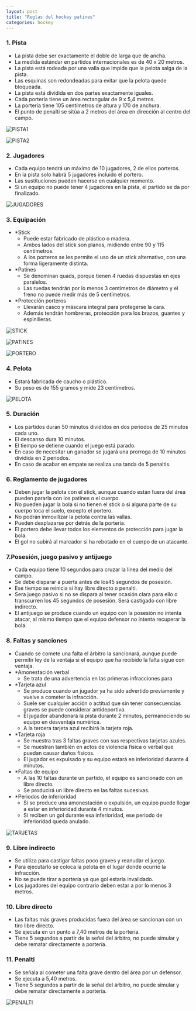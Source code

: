 ```yaml
---
layout: post
title: "Reglas del hockey patines"
categories: hockey
---
```


### 1. Pista

* La pista debe ser exactamente el doble de larga que de ancha.
* La medida estándar en partidos internacionales  es de 40 x 20 metros.
* La pista está rodeada por una valla que impide que la pelota salga de la pista.
* Las esquinas son redondeadas para evitar que la pelota quede bloqueada.
* La pista está dividida en dos partes exactamente iguales.
* Cada portería tiene un área rectangular de 9 x 5,4 metros.
* La portería tiene 105 centímetros de altura y 170 de anchura.
* El punto de penalti se sitúa a 2 metros del área en dirección al centro del campo.

![PISTA1](https://danieledufis.github.io/images_text/patines_pista.png)

![PISTA2](https://danieledufis.github.io/images_text/patines_pista2.jpg)

### 2. Jugadores

* Cada equipo tendrá un máximo de 10 jugadores, 2 de ellos porteros.
* En la pista solo habrá 5 jugadores incluido el portero.
* Las sustituciones pueden hacerse en cualquier momento.
* Si un equipo no puede tener 4 jugadores en la pista, el partido se da por finalizado.

![JUGADORES](https://danieledufis.github.io/images_text/patines_jugadores.jpg)

### 3. Equipación

* *Stick
  * Puede estar fabricado de plástico o madera.
  * Ambos lados del stick son planos, midiendo entre 90 y 115 centímetros.
  * A los porteros se les permite el uso de un stick alternativo, con una forma ligeramente distinta.
* *Patines
  * Se denominan quads, porque tienen 4 ruedas dispuestas en ejes paralelos.
  * Las ruedas tendrán por lo menos 3 centímetros de diámetro y el freno no puede medir más de 5 centímetros.
* *Protección porteros
  * Llevarán casco y máscara integral para protegerse la cara.
  * Además tendrán hombreras, protección para los brazos, guantes y espinilleras.

![STICK](https://danieledufis.github.io/images_text/patines_stick.jpg)

![PATINES](https://danieledufis.github.io/images_text/patines_patines.jpg)

![PORTERO](https://danieledufis.github.io/images_text/patines_portero.jpg)

### 4. Pelota

* Estará fabricada de caucho o plástico.
* Su peso es de 155 gramos y mide 23 centímetros.

![PELOTA](https://danieledufis.github.io/images_text/patines_pelota.jpg)

### 5. Duración

* Los partidos duran 50 minutos divididos en dos periodos de 25 minutos cada uno.
* El descanso dura 10 minutos.
* El tiempo se detiene cuando el juego está parado.
* En caso de necesitar un ganador se jugará una prorroga de 10 minutos dividida en 2 periodos.
* En caso de acabar en empate se realiza una tanda de 5 penaltis.

### 6. Reglamento de jugadores

* Deben jugar la pelota con el stick, aunque cuando están fuera del área pueden pararla con los patines o el cuerpo.
* No pueden jugar la bola si no tienen el stick o si alguna parte de su cuerpo toca el suelo, excepto el portero.
* No podrán inmovilizar la pelota contra las vallas.
* Pueden desplazarse por detrás de la portería.
* El portero debe llevar todos los elementos de protección para jugar la bola.
* El gol no subirá al marcador si ha rebotado en el cuerpo de un atacante.

### 7.Posesión, juego pasivo y antijuego

* Cada equipo tiene 10 segundos para cruzar la línea del medio del campo.
* Se debe disparar a puerta antes de los45 segundos de posesión.
* Ese tiempo se reinicia si hay libre directo o penalti.
* Sera juego pasivo si no se dispara al tener ocasión clara para ello o transcurren los 45 segundos de posesión. Será castigado con libre indirecto.
* El antijuego se produce cuando un equipo con la posesión no intenta atacar, al mismo tiempo que el equipo defensor no intenta recuperar la bola.

### 8. Faltas y sanciones

* Cuando se comete una falta el árbitro la sancionará, aunque puede permitir ley de la ventaja si el equipo que ha recibido la falta sigue con ventaja.
* *Amonestación verbal
  * Se trata de una advertencia en las primeras infracciones para 
* *Tarjeta azul
  * Se produce cuando un jugador  ya ha sido advertido previamente y vuelve a cometer la infracción.
  * Suele ser cualquier acción o actitud que sin tener consecuencias graves se puede considerar antideportiva.
  * El jugador abandonará la pista durante 2 minutos, permaneciendo su equipo en desventaja numérica.
  * A la tercera tarjeta azul recibirá la  tarjeta roja.
* *Tarjeta roja
  * Se muestra tras 3 faltas graves con sus respectivas tarjetas azules.
  * Se muestran también en actos de violencia física o verbal que puedan causar daños físicos.
  * El jugador es expulsado y su equipo estará en inferioridad durante 4 minutos. 
* *Faltas de equipo
  * A las 10 faltas durante un partido, el equipo es sancionado con un libre directo.
  * Se producirá un libre directo en las faltas sucesivas.
* *Periodos de inferioridad
  * Si se produce una amonestación o expulsión, un equipo puede llegar a estar en inferioridad durante 4 minutos.
  * Si reciben un gol durante esa inferioridad, ese periodo de inferioridad queda anulado.
 
 ![TARJETAS](https://danieledufis.github.io/images_text/patines_tarjetas.jpg)
 
 ### 9. Libre indirecto

* Se utiliza para castigar faltas poco graves y reanudar el juego.
* Para ejecutarlo se coloca la pelota en el lugar donde ocurrió la infracción.
* No se puede tirar a portería ya que gol estaría invalidado.
* Los jugadores del equipo contrario deben estar a por lo menos 3 metros.

### 10. Libre directo

* Las faltas más graves producidas fuera del área se sancionan con un tiro libre directo.
* Se ejecuta en un punto a 7,40 metros de la portería.
* Tiene 5 segundos a partir de la señal del árbitro, no puede simular y debe rematar directamente a portería.

### 11. Penalti

* Se señala al cometer una falta grave dentro del área por un defensor.
* Se ejecuta a 5,40 metros.
* Tiene 5 segundos a partir de la señal del árbitro, no puede simular y debe rematar directamente a portería.

![PENALTI](https://danieledufis.github.io/images_text/patines_penalti.jpg)


